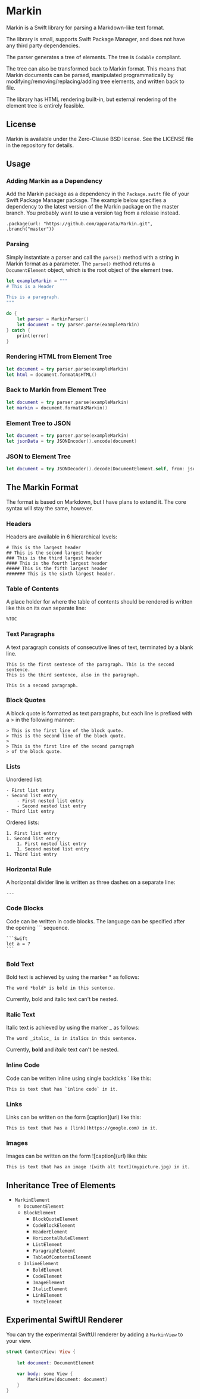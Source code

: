 # Markin

Markin is a Swift library for parsing a Markdown-like text format.

The library is small, supports Swift Package Manager, and does not have any third party dependencies.

The parser generates a tree of elements. The tree is `Codable` compliant.

The tree can also be transformed back to Markin format. This means that Markin documents can be parsed, manipulated programmatically by modifying/removing/replacing/adding tree elements, and written back to file.

The library has HTML rendering built-in, but external rendering of the element tree is entirely feasible. 

## License

Markin is available under the Zero-Clause BSD license. See the LICENSE file in the repository for details.

## Usage

### Adding Markin as a Dependency

Add the Markin package as a dependency in the `Package.swift` file of your Swift Package Manager package. The example below specifies a dependency to the latest version of the Markin package on the master branch. You probably want to use a version tag from a release instead.

```
.package(url: "https://github.com/apparata/Markin.git", .branch("master"))
```

### Parsing

Simply instantiate a parser and call the `parse()` method with a string in Markin format as a parameter. The `parse()` method returns a `DocumentElement` object, which is the root object of the element tree.

```Swift
let exampleMarkin = """
# This is a Header

This is a paragraph.
"""

do {
    let parser = MarkinParser()
    let document = try parser.parse(exampleMarkin)
} catch {
    print(error)
}
```

### Rendering HTML from Element Tree

```Swift
let document = try parser.parse(exampleMarkin)
let html = document.formatAsHTML()
```

### Back to Markin from Element Tree

```Swift
let document = try parser.parse(exampleMarkin)
let markin = document.formatAsMarkin()
```

### Element Tree to JSON

```Swift
let document = try parser.parse(exampleMarkin)
let jsonData = try JSONEncoder().encode(document)
```

### JSON to Element Tree

```Swift
let document = try JSONDecoder().decode(DocumentElement.self, from: jsonData)
```

## The Markin Format

The format is based on Markdown, but I have plans to extend it. The core syntax will stay the same, however.

### Headers

Headers are available in 6 hierarchical levels:

```
# This is the largest header
## This is the second largest header
### This is the third largest header
#### This is the fourth largest header
##### This is the fifth largest header
####### This is the sixth largest header.
```

### Table of Contents

A place holder for where the table of contents should be rendered is written like this on its own separate line:

```
%TOC
```

### Text Paragraphs

A text paragraph consists of consecutive lines of text, terminated by a blank line.

```
This is the first sentence of the paragraph. This is the second sentence.
This is the third sentence, also in the paragraph.

This is a second paragraph.
```

### Block Quotes

A block quote is formatted as text paragraphs, but each line is prefixed with a > in the following manner:

```
> This is the first line of the block quote.
> This is the second line of the block quote.
>
> This is the first line of the second paragraph
> of the block quote.
```

### Lists

Unordered list:

```
- First list entry
- Second list entry
    - First nested list entry
    - Second nested list entry
- Third list entry
```

Ordered lists:

```
1. First list entry
1. Second list entry
    1. First nested list entry
    1. Second nested list entry
1. Third list entry
```

### Horizontal Rule

A horizontal divider line is written as three dashes on a separate line:

```
---
```

### Code Blocks

Code can be written in code blocks. The language can be specified after the opening ``` sequence.

<pre><code>```Swift
let a = 7
```</code></pre>

### Bold Text

Bold text is achieved by using the marker \* as follows:

```
The word *bold* is bold in this sentence.
```

Currently, bold and italic text can't be nested.

### Italic Text

Italic text is achieved by using the marker \_ as follows:

```
The word _italic_ is in italics in this sentence.
```

Currently, **bold** and _italic_ text can't be nested.

### Inline Code

Code can be written inline using single backticks \` like this:

```
This is text that has `inline code` in it.
```

### Links

Links can be written on the form \[caption](url) like this:

```
This is text that has a [link](https://google.com) in it.
```

### Images

Images can be written on the form \!\[caption](url) like this:

```
This is text that has an image ![with alt text](mypicture.jpg) in it.
```

## Inheritance Tree of Elements

- `MarkinElement`
    - `DocumentElement`
    - `BlockElement`
        - `BlockQuoteElement`
        - `CodeBlockElement`
        - `HeaderElement`
        - `HorizontalRuleElement`
        - `ListElement`
        - `ParagraphElement`
        - `TableOfContentsElement`
    - `InlineElement`
        - `BoldElement`
        - `CodeElement`
        - `ImageElement`
        - `ItalicElement` 
        - `LinkElement`
        - `TextElement`
        
## Experimental SwiftUI Renderer

You can try the experimental SwiftUI renderer by adding a `MarkinView` to your view.

```Swift
struct ContentView: View {
    
    let document: DocumentElement
    
    var body: some View {
        MarkinView(document: document)
    }
}
```
